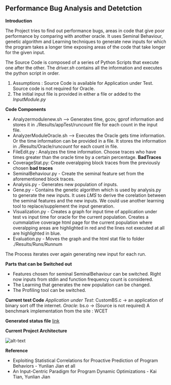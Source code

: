 
## Performance Bug Analysis and Detetction

**Introduction** 

The Project tries to find out performance bugs, areas in code that give poor performance by comparing with another oracle. It uses Seminal Behaviour, genetic algorithm and Learning techniques to generate new inputs for which the program takes a longer time exposing areas of the code that take longer for the given input.

The Source Code is composed of a series of Python Scripts that execute one after the other. The *driver.sh* contains all the information and executes the python script in order.

1. Assumptions : Source Code is available for Application under Test. Source code is not required for Oracle. 
2. The initial input file is provided in either a file or added to the *InputModule.py*


**Code Components**
* Analyzermodulenew.sh --> Generates time, gcov, gprof information and stores it in ./Results/appTest/run*count* file for each count in the input file.
* AnalyzerModuleOracle.sh --> Executes the Oracle gets time information. Or the time information can be provided in a file. It stores the information in ./Results/Oracle/run*count* for each count in file.
* FileEdit.py : Analyzes the time information. Choose traces who have times greater than the oracle time by a certain percentage. **BadTraces**
* CoverageStat.py: Create overalpping block traces from the previously chosen **bad traces**
* SeminalBehaviour.py - Create the seminal feature set from the aforementioned block traces. 
* Analysis.py - Generates new population of inputs. 
* Gene.py - Contains the genetic algorithm which is used by analysis.py to generate the new inputs. It uses *LMS* to derive the corelation between the seminal features and the new inputs. We could use another learning tool to replace/supplement the input generation. 
* Visualization.py - Creates a graph for input time of application under test vs input time for oracle for the current population. Creates a cummalative coverage html page for the current population where overalpping areas are highlighted in red and the lines not executed at all are highlighted in blue. 
* Evaluation.py - Moves the graph and the html stat file to folder ./Results/Runs/Runnum

The Process iterates over again generating new input for each run.

**Parts that can be Switched out**
* Features chosen for seminal SeminalBehaviour can be switched. Right now inputs from stdin and function frequency count is considered.
* The Learning that generates the new population can be changed.
* The Profiling tool can be switched. 

**Current test Code**
*Application under Test*: CustomBS.c -> an application of binary sort off the internet. 
*Oracle*: bs.o -> (Source is not required) A benchmark implementation from the site : WCET 

**Generated status file**
[link](./Results/Runs/0/combinedGcda.html)


**Current Project Architecture**

![alt-text](./Results/Runs/OverallArchitecture.png "OverallArchitecture")

**Reference**
- Exploiting Statistical Correlations for Proactive Prediction of Program Behaviors - Yunlian Jian et all
- An Input-Centric Paradigm for Program Dynamic Optimizations - Kai Tian, Yunlian Jian


